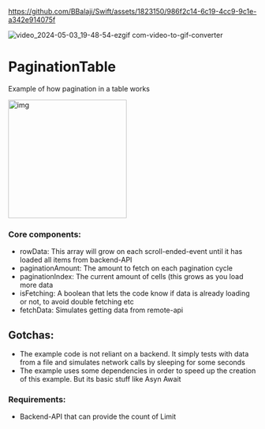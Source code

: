 

https://github.com/BBalaji/Swift/assets/1823150/986f2c14-6c19-4cc9-9c1e-a342e914075f

![video_2024-05-03_19-48-54-ezgif com-video-to-gif-converter](https://github.com/BBalaji/Swift/assets/1823150/2d1b6af1-649b-40df-bd5b-cbdfe3483791)


# PaginationTable
Example of how pagination in a table works

<img width="240" alt="img" src="https://github.com/BBalaji/Swift/assets/1823150/2d1b6af1-649b-40df-bd5b-cbdfe3483791">

### Core components:
- rowData: This array will grow on each scroll-ended-event until it has loaded all items from backend-API
- paginationAmount: The amount to fetch on each pagination cycle
- paginationIndex: The current amount of cells (this grows as you load more data
- isFetching: A boolean that lets the code know if data is already loading or not, to avoid double fetching etc
- fetchData: Simulates getting data from remote-api

## Gotchas:
- The example code is not reliant on a backend. It simply tests with data from a file and simulates network calls by sleeping for some seconds
- The example uses some dependencies in order to speed up the creation of this example. But its basic stuff like Asyn Await

### Requirements:
- Backend-API that can provide the count of Limit


